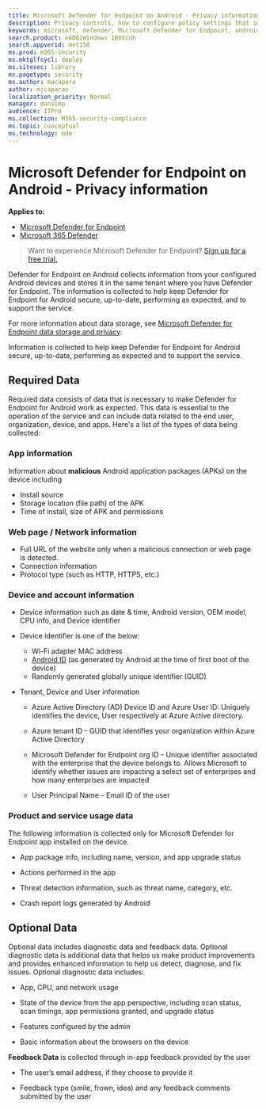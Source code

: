 ```yaml
---
title: Microsoft Defender for Endpoint on Android - Privacy information
description: Privacy controls, how to configure policy settings that impact privacy and information about the diagnostic data collected in Microsoft Defender for Endpoint on Android.
keywords: microsoft, defender, Microsoft Defender for Endpoint, android, privacy, diagnostic
search.product: eADQiWindows 10XVcnh
search.appverid: met150
ms.prod: m365-security
ms.mktglfcycl: deploy
ms.sitesec: library
ms.pagetype: security
ms.author: macapara
author: mjcaparas
localization_priority: Normal
manager: dansimp
audience: ITPro
ms.collection: M365-security-compliance
ms.topic: conceptual
ms.technology: mde
---
```


#  Microsoft Defender for Endpoint on Android - Privacy information

**Applies to:**
- [Microsoft Defender for Endpoint](https://go.microsoft.com/fwlink/p/?linkid=2154037)
- [Microsoft 365 Defender](https://go.microsoft.com/fwlink/?linkid=2118804)

> Want to experience Microsoft Defender for Endpoint? [Sign up for a free trial.](https://www.microsoft.com/microsoft-365/windows/microsoft-defender-atp?ocid=docs-wdatp-exposedapis-abovefoldlink) 


Defender for Endpoint on Android collects information from your configured Android devices and stores it in the same tenant where you have Defender for Endpoint. The information is collected to help keep Defender for Endpoint for Android secure, up-to-date, performing as expected, and to support the service.

For more information about data storage, see [Microsoft Defender for Endpoint data storage and privacy](data-storage-privacy.md).

Information is collected to help keep Defender for Endpoint for Android secure, up-to-date, performing as expected and to support the service.

## Required Data 

Required data consists of data that is necessary to make Defender for Endpoint
for Android work as expected. This data is essential to the operation of the
service and can include data related to the end user, organization, device, and
apps. Here's a list of the types of data being collected:

### App information

Information about **malicious** Android application packages (APKs) on the device including

-  Install source
-  Storage location (file path) of the APK
-  Time of install, size of APK and permissions

### Web page / Network information

- Full URL of the website only when a malicious connection or web page is detected.
- Connection information
- Protocol type (such as HTTP, HTTPS, etc.)


### Device and account information

- Device information such as date & time, Android version, OEM model, CPU
        info, and Device identifier
- Device identifier is one of the below:
    - Wi-Fi adapter MAC address
    - [Android
            ID](https://developer.android.com/reference/android/provider/Settings.Secure#ANDROID_ID)
            (as generated by Android at the time of first boot of the device)
    - Randomly generated globally unique identifier (GUID)

- Tenant, Device and User information
    -   Azure Active Directory (AD) Device ID and Azure User ID: Uniquely
            identifies the device, User respectively at Azure Active directory.

    -   Azure tenant ID - GUID that identifies your organization within
            Azure Active Directory

    -   Microsoft Defender for Endpoint org ID - Unique identifier associated with
            the enterprise that the device belongs to. Allows Microsoft to
            identify whether issues are impacting a select set of enterprises
            and how many enterprises are impacted 

    -   User Principal Name – Email ID of the user

### Product and service usage data

The following information is collected only for Microsoft Defender for Endpoint app installed on the device. 

-   App package info, including name, version, and app upgrade status

-   Actions performed in the app

-   Threat detection information, such as threat name, category, etc.

-   Crash report logs generated by Android

## Optional Data

Optional data includes diagnostic data and feedback data. Optional diagnostic
data is additional data that helps us make product improvements and provides
enhanced information to help us detect, diagnose, and fix issues. Optional
diagnostic data includes:

-   App, CPU, and network usage

-   State of the device from the app perspective, including scan status, scan
    timings, app permissions granted, and upgrade status

-   Features configured by the admin

-   Basic information about the browsers on the device

**Feedback Data** is collected through in-app feedback provided by the user

-   The user’s email address, if they choose to provide it

-   Feedback type (smile, frown, idea) and any feedback comments submitted by
    the user
